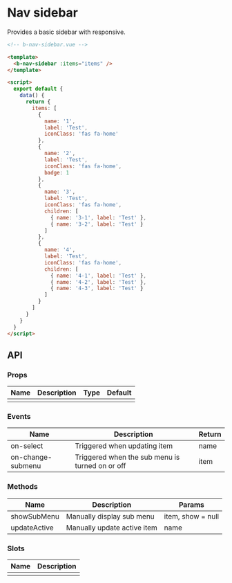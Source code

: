 # Nav sidebar

Provides a basic sidebar with responsive.

```html
<!-- b-nav-sidebar.vue -->

<template>
  <b-nav-sidebar :items="items" />
</template>

<script>
  export default {
    data() {
      return {
        items: [
          {
            name: '1',
            label: 'Test',
            iconClass: 'fas fa-home'
          },
          {
            name: '2',
            label: 'Test',
            iconClass: 'fas fa-home',
            badge: 1
          },
          {
            name: '3',
            label: 'Test',
            iconClass: 'fas fa-home',
            children: [
              { name: '3-1', label: 'Test' },
              { name: '3-2', label: 'Test' }
            ]
          },
          {
            name: '4',
            label: 'Test',
            iconClass: 'fas fa-home',
            children: [
              { name: '4-1', label: 'Test' },
              { name: '4-2', label: 'Test' },
              { name: '4-3', label: 'Test' }
            ]
          }
        ]
      }
    }
  }
</script>
```

## API

### Props

| Name | Description | Type | Default |
| ---- | ----------- | ---- | ------- |
|      |             |      |         |

### Events

| Name              | Description                                     | Return |
| ----------------- | ----------------------------------------------- | ------ |
| on-select         | Triggered when updating item                    | name   |
| on-change-submenu | Triggered when the sub menu is turned on or off | item   |

### Methods

| Name         | Description                 | Params            |
| ------------ | --------------------------- | ----------------- |
| showSubMenu  | Manually display sub menu   | item, show = null |
| updateActive | Manually update active item | name              |

### Slots

| Name | Description |
| ---- | ----------- |
|      |             |
